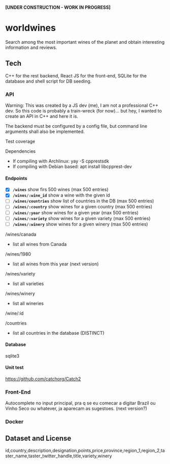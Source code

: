 **[UNDER CONSTRUCTION - WORK IN PROGRESS]**


# worldwines

Search among the most important wines of the planet and obtain interesting information and reviews.


## Tech

C++ for the rest backend, React JS for the front-end, SQLite for the database and shell script for DB seeding.

### API

Warning: This was created by a JS dev (me), I am not a professional C++ dev. So this code is probably
a train-wreck (for now)... but hey, I wanted to create an API in C++ and here it is.

The backend must be configured by a config file, but command line arguments shall also be implemented.

Test coverage

Dependencies
- If compiling with Archlinux: yay -S cpprestsdk
- If compiling with Debian based: apt install libcpprest-dev


#### Endpoints

- [x] **`/wines`** show firs 500 wines (max 500 entries)
- [x] **`/wines/:wine_id`** show a wine with the given id
- [ ] **`/wines/countries`** show list of countries in the DB (max 500 entries)
- [ ] **`/wines/:country`** show wines for a given country (max 500 entries)
- [ ] **`/wines/:year`** show wines for a given year (max 500 entries)
- [ ] **`/wines/:variety`** show wines for a given variety (max 500 entries)
- [ ] **`/wines/:winery`** show wines for a given winery (max 500 entries)

/wines/canada
- list all wines from Canada

/wines/1980
- list all wines from this year (next version)

/wines/variety
- list all varieties

/wines/winery
- list all wineries

/wine/:id

/countries
- list all countries in the database (DISTINCT)

#### Database
sqlite3

#### Unit test
https://github.com/catchorg/Catch2

### Front-End
Autocomplete no input principal, pra q se eu comecar a digitar Brazil ou Vinho Seco ou whatever, ja aparecam as sugestoes.
 (next version?)

### Docker


## Dataset and License

id,country,description,designation,points,price,province,region_1,region_2,taster_name,taster_twitter_handle,title,variety,winery

